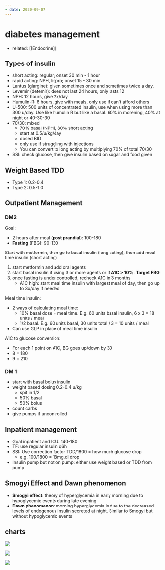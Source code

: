 ```yaml
---
- date: 2020-09-07
---
```


# diabetes management

- related: [[Endocrine]]

## Types of insulin

- short acting: regular; onset 30 min - 1 hour
- rapid acting: NPH, lispro; onset 15 - 30 min
- Lantus (glargine): given sometimes once and sometimes twice a day.
- Levemir (detemir): does not last 24 hours, only lasts 12
- NPH: 12 hours, give 2x/day
- Humulin-R: 6 hours, give with meals, only use if can't afford others
- U-500: 500 units of concentrated insulin, use when using more than 300 u/day. Use like humulin R but like a basal. 60% in morening, 40% at night or 40-30-30
- 70/30: mixed
	- 70% basal (NPH), 30% short acting
	- start at 0.5/u/kg/day
	- dosed BID
	- only use if struggling with injections
	- You can convert to long acting by multiplying 70% of total 70/30
- SSI: check glucose, then give insulin based on sugar and food given

## Weight Based TDD

- Type 1: 0.2-0.4
- Type 2: 0.5-1.0

## Outpatient Management

### DM2

Goal:

- 2 hours after meal (**post prandial**): 100-180
- **Fasting** (FBG): 90-130

Start with metformin, then go to basal insulin (long acting), then add meal time insulin (short acting)

1. start metformin and add oral agents
2. start basal insulin if using 3 or more agents or if **A1C > 10%**. **Target FBG**
3. once fasting is under controlled, recheck A1C in 3 months
   - A1C high: start meal time insulin with largest meal of day, then go up to 3x/day if needed

Meal time insulin:

- 2 ways of calculating meal time:
	- 10% basal dose = meal time. E.g. 60 units basal insulin, 6 x 3 = 18 units / meal
	- 1/2 basal. E.g. 60 units basal, 30 units total / 3 = 10 units / meal
- Can use GLP in place of meal time insulin

A1C to glucose conversion:

- For each 1 point on A1C, BG goes up/down by 30
- 8 = 180
- 9 = 210

### DM 1

- start with basal bolus insulin
- weight based dosing 0.2-0.4 u/kg
	- spit in 1/2
	- 50% basal
	- 50% bolus
- count carbs
- give pumps if uncontrolled

## Inpatient management

- Goal inpatient and ICU: 140-180
- TF: use regular insulin q6h
- SSI: Use correction factor TDD/1800 = how much glucose drop
	- e.g. 100/1800 = 18mg.dl drop
- Insulin pump but not on pump: either use weight based or TDD from pump

## Smogyi Effect and Dawn phenomenon

- **Smogyi effect**: theory of hyperglycemia in early morning due to hypoglycemic events during late evening
- **Dawn phenomenon**: morning hyperglycemia is due to the decreased levels of endogenous insulin secreted at night. Similar to Smogyi but without hypoglycemic events

## charts

![](https://photos.thisispiggy.com/file/wikiFiles/insulin.jpg)

![](https://photos.thisispiggy.com/file/wikiFiles/insulin2.jpg)

![](https://photos.thisispiggy.com/file/wikiFiles/insulin3.jpg)
